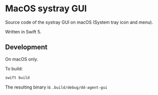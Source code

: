 # MacOS systray GUI

Source code of the systray GUI on macOS (System tray icon and menu).

Written in Swift 5.

## Development

On macOS only.

To build:

```sh
swift build
```

The resulting binary is `.build/debug/dd-agent-gui`
